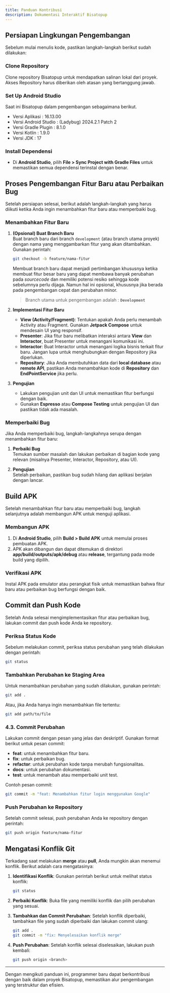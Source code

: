 ```yaml
---
title: Panduan Kontribusi
description: Dokumentasi Interaktif Bisatopup
---
```


## **Persiapan Lingkungan Pengembangan**
Sebelum mulai menulis kode, pastikan langkah-langkah berikut sudah dilakukan:

### **Clone Repository**
Clone repository Bisatopup untuk mendapatkan salinan lokal dari proyek. 
Akses Repository harus diberikan oleh atasan yang bertanggung jawab.

### **Set Up Android Studio**
Saat ini Bisatopup dalam pengembangan sebagaimana berikut.
- Versi Aplikasi : 16.13.00
- Versi Android Studio : (Ladybug) 2024.2.1 Patch 2
- Versi Gradle Plugin : 8.1.0
- Versi Kotlin : 1.9.0
- Versi JDK : 17

### **Install Dependensi**
- Di **Android Studio**, pilih **File > Sync Project with Gradle Files** untuk memastikan semua dependensi terinstal dengan benar.

## **Proses Pengembangan Fitur Baru atau Perbaikan Bug**
Setelah persiapan selesai, berikut adalah langkah-langkah yang harus diikuti ketika Anda ingin menambahkan fitur baru atau memperbaiki bug.

### **Menambahkan Fitur Baru**
1. **(Opsional) Buat Branch Baru**  
   Buat branch baru dari branch `development` (atau branch utama proyek) dengan nama yang menggambarkan fitur yang akan ditambahkan. Gunakan perintah:
   ```bash
   git checkout -b feature/nama-fitur
   ```

   Membuat branch baru dapat menjadi pertimbangan khususnya ketika membuat fitur besar baru yang dapat membawa banyak perubahan pada _sourcecode_ dan memiliki potensi resiko sehingga kode sebelumnya perlu dijaga. Namun hal ini opsional, khususnya jika berada pada pengembangan cepat dan perubahan minor.

   > Branch utama untuk pengembangan adalah : **`Development`**

2. **Implementasi Fitur Baru**  
   - **View (Activity/Fragment)**: Tentukan apakah Anda perlu menambah Activity atau Fragment. Gunakan **Jetpack Compose** untuk mendesain UI yang responsif.
   - **Presenter**: Jika fitur baru melibatkan interaksi antara **View** dan **Interactor**, buat Presenter untuk menangani komunikasi ini.
   - **Interactor**: Buat Interactor untuk menangani logika bisnis terkait fitur baru. Jangan lupa untuk menghubungkan dengan Repository jika diperlukan.
   - **Repository**: Jika Anda membutuhkan data dari **local database** atau **remote API**, pastikan Anda menambahkan kode di **Repository** dan **EndPointService** jika perlu.

3. **Pengujian**  
   - Lakukan pengujian unit dan UI untuk memastikan fitur berfungsi dengan baik.
   - Gunakan **Espresso** atau **Compose Testing** untuk pengujian UI dan pastikan tidak ada masalah.

### **Memperbaiki Bug**
Jika Anda memperbaiki bug, langkah-langkahnya serupa dengan menambahkan fitur baru:

1. **Perbaiki Bug**  
   Temukan sumber masalah dan lakukan perbaikan di bagian kode yang relevan (misalnya Presenter, Interactor, Repository, atau UI).

2. **Pengujian**  
   Setelah perbaikan, pastikan bug sudah hilang dan aplikasi berjalan dengan lancar.

## **Build APK**
Setelah menambahkan fitur baru atau memperbaiki bug, langkah selanjutnya adalah membangun APK untuk menguji aplikasi.

### **Membangun APK**
1. Di **Android Studio**, pilih **Build > Build APK** untuk memulai proses pembuatan APK.
2. APK akan dibangun dan dapat ditemukan di direktori **app/build/outputs/apk/debug** atau **release**, tergantung pada mode build yang dipilih.

### **Verifikasi APK**
Instal APK pada emulator atau perangkat fisik untuk memastikan bahwa fitur baru atau perbaikan bug berfungsi dengan baik.

## **Commit dan Push Kode**
Setelah Anda selesai mengimplementasikan fitur atau perbaikan bug, lakukan commit dan push kode Anda ke repository.

### **Periksa Status Kode**
Sebelum melakukan commit, periksa status perubahan yang telah dilakukan dengan perintah:
```bash
git status
```

### **Tambahkan Perubahan ke Staging Area**
Untuk menambahkan perubahan yang sudah dilakukan, gunakan perintah:
```bash
git add .
```
Atau, jika Anda hanya ingin menambahkan file tertentu:
```bash
git add path/to/file
```

### **4.3. Commit Perubahan**
Lakukan commit dengan pesan yang jelas dan deskriptif. Gunakan format berikut untuk pesan commit:
- **feat**: untuk menambahkan fitur baru.
- **fix**: untuk perbaikan bug.
- **refactor**: untuk perubahan kode tanpa merubah fungsionalitas.
- **docs**: untuk perubahan dokumentasi.
- **test**: untuk menambah atau memperbaiki unit test.

Contoh pesan commit:
```bash
git commit -m "feat: Menambahkan fitur login menggunakan Google"
```

### **Push Perubahan ke Repository**
Setelah commit selesai, push perubahan Anda ke repository dengan perintah:
```bash
git push origin feature/nama-fitur
```

## **Mengatasi Konflik Git**
Terkadang saat melakukan **merge** atau **pull**, Anda mungkin akan menemui konflik. Berikut adalah cara mengatasinya:

1. **Identifikasi Konflik**:
   Gunakan perintah berikut untuk melihat status konflik:
   ```bash
   git status
   ```

2. **Perbaiki Konflik**:
   Buka file yang memiliki konflik dan pilih perubahan yang sesuai.

3. **Tambahkan dan Commit Perubahan**:
   Setelah konflik diperbaiki, tambahkan file yang sudah diperbaiki dan lakukan commit ulang:
   ```bash
   git add .
   git commit -m "fix: Menyelesaikan konflik merge"
   ```

4. **Push Perubahan**:
   Setelah konflik selesai diselesaikan, lakukan push kembali:
   ```bash
   git push origin <branch>
   ```

---

Dengan mengikuti panduan ini, programmer baru dapat berkontribusi dengan baik dalam proyek Bisatopup, memastikan alur pengembangan yang terstruktur dan efisien.